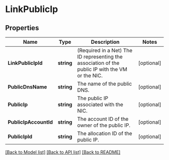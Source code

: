 # LinkPublicIp

## Properties

Name | Type | Description | Notes
------------ | ------------- | ------------- | -------------
**LinkPublicIpId** | **string** | (Required in a Net) The ID representing the association of the public IP with the VM or the NIC. | [optional] 
**PublicDnsName** | **string** | The name of the public DNS. | [optional] 
**PublicIp** | **string** | The public IP associated with the NIC. | [optional] 
**PublicIpAccountId** | **string** | The account ID of the owner of the public IP. | [optional] 
**PublicIpId** | **string** | The allocation ID of the public IP. | [optional] 

[[Back to Model list]](../README.md#documentation-for-models) [[Back to API list]](../README.md#documentation-for-api-endpoints) [[Back to README]](../README.md)


